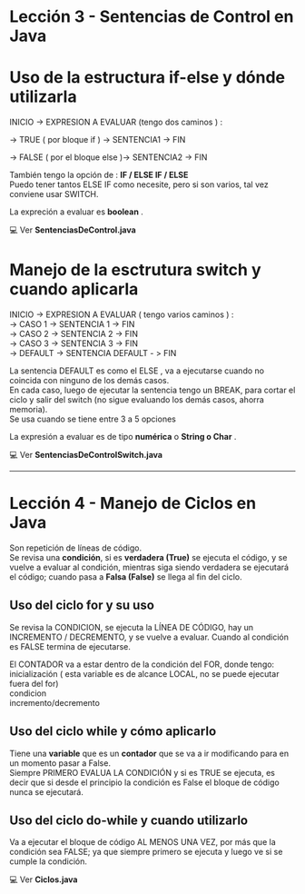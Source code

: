 # Lección 3 - Sentencias de Control en Java

# Uso de la estructura if-else y dónde utilizarla


INICIO -> EXPRESION A EVALUAR (tengo dos caminos ) : <br>

-> TRUE ( por bloque if ) -> SENTENCIA1 -> FIN <br>

-> FALSE ( por el bloque else )-> SENTENCIA2 -> FIN <br>

También tengo la opción de : **IF / ELSE IF / ELSE** <br>
Puedo tener tantos ELSE IF como necesite, pero si son varios, tal vez conviene usar SWITCH. <br>

La expreción a evaluar es **boolean** . <br>

:computer:   Ver **SentenciasDeControl.java** <br>


# Manejo de la esctrutura switch y cuando aplicarla

INICIO -> EXPRESION A EVALUAR ( tengo varios caminos ) : <br>
-> CASO 1 -> SENTENCIA 1 -> FIN <br>
-> CASO 2 -> SENTENCIA 2 -> FIN <br>
-> CASO 3 -> SENTENCIA 3 -> FIN <br>
-> DEFAULT -> SENTENCIA DEFAULT - > FIN <br>

La sentencia DEFAULT es como el ELSE , va a ejecutarse cuando no coincida con ninguno de los demás casos. <br>
En cada caso, luego de ejecutar la sentencia tengo un BREAK, para cortar el ciclo y salir del switch (no sigue evaluando los demás casos, ahorra memoria). <br>
Se usa cuando se tiene entre 3 a 5 opciones <br>

La expresión a evaluar es de tipo **numérica** o **String o Char** . <br>


:computer:   Ver **SentenciasDeControlSwitch.java** <br>


---

# Lección 4 - Manejo de Ciclos en Java

Son repetición de líneas de código. <br>
Se revisa una **condición**, si es **verdadera (True)** se ejecuta el código, y se vuelve a evaluar al condición, mientras siga siendo verdadera se ejecutará el código; cuando pasa a **Falsa (False)** se llega al fin del ciclo.<br>

## Uso del ciclo for y su uso

Se revisa la CONDICION, se ejecuta la LÍNEA DE CÓDIGO, hay un INCREMENTO / DECREMENTO, y se vuelve a evaluar. Cuando al condición es FALSE termina de ejecutarse. <br>

El CONTADOR va a estar dentro de la condición del FOR, donde tengo: <br>
inicialización ( esta variable es de alcance LOCAL, no se puede ejecutar fuera del for) <br>
condicion <br>
incremento/decremento <br>

## Uso del ciclo while y cómo aplicarlo

Tiene una **variable** que es un **contador** que se va a ir modificando para en un momento pasar a False. <br>
Siempre PRIMERO EVALUA LA CONDICIÓN  y si es TRUE se ejecuta, es decir que si desde el principio la condición es False el bloque de código nunca se ejecutará. <br>

## Uso del ciclo do-while y cuando utilizarlo

Va a ejecutar el bloque de código AL MENOS UNA VEZ, por más que la condición sea FALSE; ya que siempre primero se ejecuta y luego ve si se cumple la condición. <br>

:computer:   Ver **Ciclos.java** <br>

